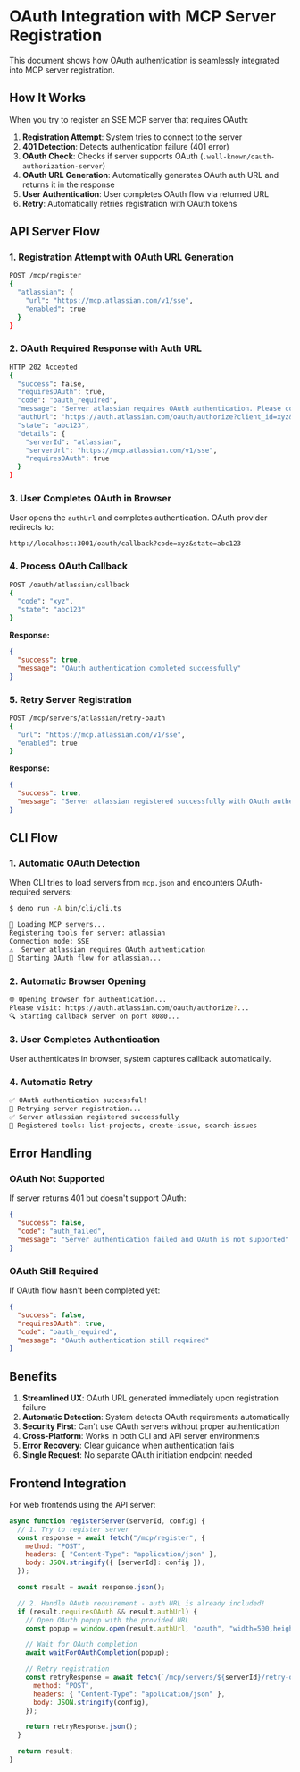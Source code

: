 # OAuth Integration with MCP Server Registration

This document shows how OAuth authentication is seamlessly integrated into MCP
server registration.

## How It Works

When you try to register an SSE MCP server that requires OAuth:

1. **Registration Attempt**: System tries to connect to the server
2. **401 Detection**: Detects authentication failure (401 error)
3. **OAuth Check**: Checks if server supports OAuth
   (`.well-known/oauth-authorization-server`)
4. **OAuth URL Generation**: Automatically generates OAuth auth URL and returns
   it in the response
5. **User Authentication**: User completes OAuth flow via returned URL
6. **Retry**: Automatically retries registration with OAuth tokens

## API Server Flow

### 1. Registration Attempt with OAuth URL Generation

```bash
POST /mcp/register
{
  "atlassian": {
    "url": "https://mcp.atlassian.com/v1/sse",
    "enabled": true
  }
}
```

### 2. OAuth Required Response with Auth URL

```bash
HTTP 202 Accepted
{
  "success": false,
  "requiresOAuth": true,
  "code": "oauth_required",
  "message": "Server atlassian requires OAuth authentication. Please complete OAuth flow first.",
  "authUrl": "https://auth.atlassian.com/oauth/authorize?client_id=xyz&redirect_uri=http%3A%2F%2Flocalhost%3A3001%2Foauth%2Fcallback&response_type=code&scope=&state=abc123&code_challenge=xyz&code_challenge_method=S256",
  "state": "abc123",
  "details": {
    "serverId": "atlassian",
    "serverUrl": "https://mcp.atlassian.com/v1/sse",
    "requiresOAuth": true
  }
}
```

### 3. User Completes OAuth in Browser

User opens the `authUrl` and completes authentication. OAuth provider redirects
to:

```
http://localhost:3001/oauth/callback?code=xyz&state=abc123
```

### 4. Process OAuth Callback

```bash
POST /oauth/atlassian/callback
{
  "code": "xyz",
  "state": "abc123"
}
```

**Response:**

```json
{
  "success": true,
  "message": "OAuth authentication completed successfully"
}
```

### 5. Retry Server Registration

```bash
POST /mcp/servers/atlassian/retry-oauth
{
  "url": "https://mcp.atlassian.com/v1/sse",
  "enabled": true
}
```

**Response:**

```json
{
  "success": true,
  "message": "Server atlassian registered successfully with OAuth authentication"
}
```

## CLI Flow

### 1. Automatic OAuth Detection

When CLI tries to load servers from `mcp.json` and encounters OAuth-required
servers:

```bash
$ deno run -A bin/cli/cli.ts

🔧 Loading MCP servers...
Registering tools for server: atlassian
Connection mode: SSE
⚠️  Server atlassian requires OAuth authentication
🔐 Starting OAuth flow for atlassian...
```

### 2. Automatic Browser Opening

```bash
🌐 Opening browser for authentication...
Please visit: https://auth.atlassian.com/oauth/authorize?...
🔍 Starting callback server on port 8080...
```

### 3. User Completes Authentication

User authenticates in browser, system captures callback automatically.

### 4. Automatic Retry

```bash
✅ OAuth authentication successful!
🔄 Retrying server registration...
✅ Server atlassian registered successfully
🔧 Registered tools: list-projects, create-issue, search-issues
```

## Error Handling

### OAuth Not Supported

If server returns 401 but doesn't support OAuth:

```json
{
  "success": false,
  "code": "auth_failed",
  "message": "Server authentication failed and OAuth is not supported"
}
```

### OAuth Still Required

If OAuth flow hasn't been completed yet:

```json
{
  "success": false,
  "requiresOAuth": true,
  "code": "oauth_required",
  "message": "OAuth authentication still required"
}
```

## Benefits

1. **Streamlined UX**: OAuth URL generated immediately upon registration failure
2. **Automatic Detection**: System detects OAuth requirements automatically
3. **Security First**: Can't use OAuth servers without proper authentication
4. **Cross-Platform**: Works in both CLI and API server environments
5. **Error Recovery**: Clear guidance when authentication fails
6. **Single Request**: No separate OAuth initiation endpoint needed

## Frontend Integration

For web frontends using the API server:

```javascript
async function registerServer(serverId, config) {
  // 1. Try to register server
  const response = await fetch("/mcp/register", {
    method: "POST",
    headers: { "Content-Type": "application/json" },
    body: JSON.stringify({ [serverId]: config }),
  });

  const result = await response.json();

  // 2. Handle OAuth requirement - auth URL is already included!
  if (result.requiresOAuth && result.authUrl) {
    // Open OAuth popup with the provided URL
    const popup = window.open(result.authUrl, "oauth", "width=500,height=600");

    // Wait for OAuth completion
    await waitForOAuthCompletion(popup);

    // Retry registration
    const retryResponse = await fetch(`/mcp/servers/${serverId}/retry-oauth`, {
      method: "POST",
      headers: { "Content-Type": "application/json" },
      body: JSON.stringify(config),
    });

    return retryResponse.json();
  }

  return result;
}
```
